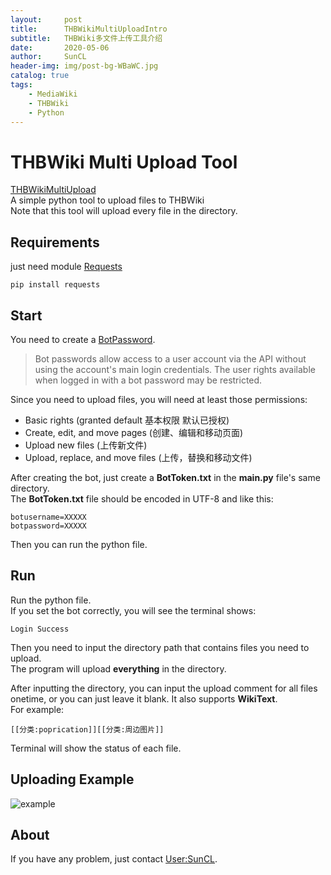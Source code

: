 ```yaml
---
layout:     post
title:      THBWikiMultiUploadIntro
subtitle:   THBWiki多文件上传工具介绍
date:       2020-05-06
author:     SunCL
header-img: img/post-bg-WBaWC.jpg
catalog: true
tags:
    - MediaWiki
    - THBWiki
    - Python
---
```



# THBWiki Multi Upload Tool
[THBWikiMultiUpload](https://github.com/a774500050/THBWikiMultiUpload)  
A simple python tool to upload files to THBWiki  
Note that this tool will upload every file in the directory.
## Requirements
just need module [Requests](https://github.com/psf/requests)  
```
pip install requests
```

## Start
You need to create a [BotPassword](https://thwiki.cc/Special:BotPasswords).
>Bot passwords allow access to a user account via the
> API without using the account's main login credentials.
> The user rights available when logged in with a bot password may be restricted.

Since you need to upload files, you will need at least those permissions:
* Basic rights (granted default 基本权限 默认已授权)
* Create, edit, and move pages (创建、编辑和移动页面)
* Upload new files (上传新文件)
* Upload, replace, and move files (上传，替换和移动文件)

After creating the bot, just create a **BotToken.txt** in the **main.py** file's
same directory.  
The **BotToken.txt** file should be encoded in UTF-8 and like this:  
```
botusername=XXXXX
botpassword=XXXXX
```

Then you can run the python file.
## Run
Run the python file.  
If you set the bot correctly, you will see the terminal shows:  
```
Login Success
```

Then you need to input the directory path that contains files you need to upload.  
The program will upload **everything** in the directory.

After inputting the directory, you can input the upload comment for all files 
onetime, or you can just leave it blank. It also supports **WikiText**.  
For example:  
```
[[分类:poprication]][[分类:周边图片]]
``` 

Terminal will show the status of each file.
## Uploading Example
![example](https://wx1.sinaimg.cn/large/9bd2f91fgy1gefprmju36j20td07babd.jpg)
## About
If you have any problem, just contact [User:SunCL](https://thwiki.cc/User:SunCL).

